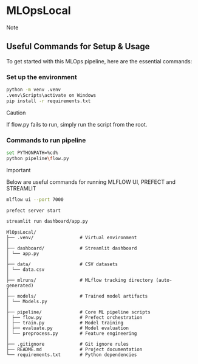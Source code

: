 # MLOpsLocal

>[!NOTE]
>
>## Useful Commands for Setup & Usage
>
>To get started with this MLOps pipeline, here are the essential commands:
>
>###
>
>###  Set up the environment
>```bash
>python -m venv .venv  
>.venv\Scripts\activate on Windows
>pip install -r requirements.txt
>```

>[!CAUTION]
>If flow.py fails to run, simply run the script from the root.
>### Commands to run pipeline
>```bash
>set PYTHONPATH=%cd%
>python pipeline\flow.py
>```

>[!IMPORTANT]
>Below are useful commands for running MLFLOW UI, PREFECT and STREAMLIT
>
>```bash
>mlflow ui --port 7000
>
>prefect server start
>
>streamlit run dashboard/app.py
>```

```
MlOpsLocal/
├── .venv/                 # Virtual environment
│ 
├── dashboard/             # Streamlit dashboard
│ └── app.py
│ 
├── data/                  # CSV datasets
│ └── data.csv
│ 
├── mlruns/                # MLflow tracking directory (auto-generated)
│ 
├── models/                # Trained model artifacts
│ └── Models.py   
│     
├── pipeline/              # Core ML pipeline scripts
│ ├── flow.py              # Prefect orchestration
│ ├── train.py             # Model training
│ ├── evaluate.py          # Model evaluation
│ └── preprocess.py        # Feature engineering
│ 
├── .gitignore             # Git ignore rules
├── README.md              # Project documentation
└── requirements.txt       # Python dependencies
```